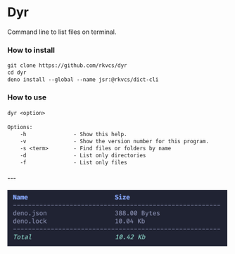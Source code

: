 # Dyr

Command line to list files on terminal.

### How to install

```
git clone https://github.com/rkvcs/dyr
cd dyr
deno install --global --name jsr:@rkvcs/dict-cli
```

### How to use

```
dyr <option>

Options:
    -h               - Show this help.
    -v               - Show the version number for this program.
    -s <term>        - Find files or folders by name
    -d               - List only directories
    -f               - List only files

```
#### ---
<img src="./screenshot.png" width="500"/>
